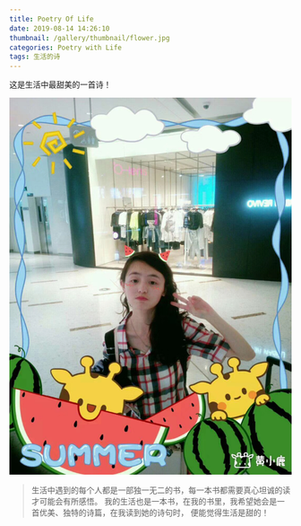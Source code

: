 ```yaml
---
title: Poetry Of Life
date: 2019-08-14 14:26:10
thumbnail: /gallery/thumbnail/flower.jpg
categories: Poetry with Life
tags: 生活的诗
---
```

这是生活中最甜美的一首诗！
<!--more-->
![LOVELYGIRL](Lovelygirl/Lovelygirl.jpg)
>生活中遇到的每个人都是一部独一无二的书，每一本书都需要真心坦诚的读才可能会有所感悟。
我的生活也是一本书，在我的书里，我希望她会是一首优美、独特的诗篇，在我读到她的诗句时，
便能觉得生活是甜的！
